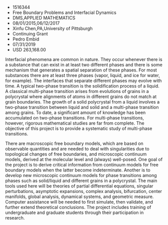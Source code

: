
* 1516344
* Free Boundary Problems and Interfacial Dynamics
* DMS,APPLIED MATHEMATICS
* 08/01/2015,06/12/2017
* Xinfu Chen,PA,University of Pittsburgh
* Continuing Grant
* Pedro Embid
* 07/31/2019
* USD 263,168.00

Interfacial phenomena are common in nature. They occur whenever there is a
substance that can exist in at least two different phases and there is some
mechanism that generates a spatial separation of these phases. For most
substances there are at least three phases (vapor, liquid, and ice for water,
for example). The interfaces that separate different phases may evolve with
time. A typical two-phase transition is the solidification process of a liquid.
A classical multi-phase transition arises from evolutions of grains in a
polycrystal where alignments of atoms in different grains do not match at grain
boundaries. The growth of a solid polycrystal from a liquid involves a two-phase
transition between liquid and solid and a multi-phase transition among grains.
To date, a significant amount of knowledge has been accumulated on two-phase
transitions. For multi-phase transitions, however, rigorous mathematical studies
are far from complete. The objective of this project is to provide a systematic
study of multi-phase transitions.

There are macroscopic free boundary models, which are based on observable
quantities and are needed to deal with singularities due to topological changes
of free boundaries, and microscopic continuum models, derived at the molecular
level and (always) well-posed. One goal of the project is to derive critical
information from continuum models for free boundary models when the latter
become indeterminate. Another is to develop new microscopic continuum models for
phase transitions among phases such as solid/liquid and different grains in a
polycrystal. The main tools used here will be theories of partial differential
equations, singular perturbations, asymptotic expansions, complex analysis,
bifurcation, center manifolds, global analysis, dynamical systems, and geometric
measure. Computer assistance will be needed to first simulate, then validate,
and further extend theoretical conclusions. The project includes training of
undergraduate and graduate students through their participation in research.
